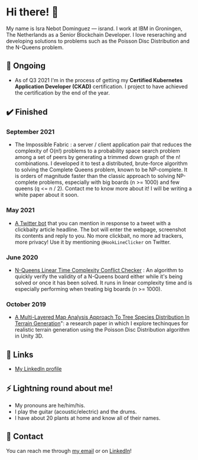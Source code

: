 # Hi there! 👋

My name is Isra Nebot Dominguez — isrand. I work at IBM in Groningen, The Netherlands as a Senior Blockchain Developer. I love reseraching and developing solutions to problems such as the Poisson Disc Distribution and the N-Queens problem.

## 🌱 Ongoing

* As of Q3 2021 I'm in the process of getting my **Certified Kubernetes Application Developer (CKAD)** certification. I project to have achieved the certification by the end of the year.

## ✔️ Finished

### September 2021

* The Impossible Fabric : a server / client application pair that reduces the complexity of O(n!) problems to a probability space search problem among a set of peers by generating a trimmed down graph of the n! combinations. I developed it to test a distributed, brute-force algorithm to solving the Complete Queens problem, known to be NP-complete. It is orders of magnitude faster than the classic approach to solving NP-complete problems, especially with big boards (n >= 1000) and few queens (q <= n / 2). Contact me to know more about it! I will be writing a white paper about it soon.

### May 2021
* [A Twitter bot](https://github.com/isrand/HookLineAndClickerInfo) that you can mention in response to a tweet with a clickbaity article headline. The bot will enter the webpage, screenshot its contents and reply to you. No more clickbait, no more ad trackers, more privacy! Use it by mentioning `@HookLineClicker` on Twitter.

### June 2020
* [N-Queens Linear Time Complexity Conflict Checker](https://github.com/isrand/NQueensLinearTimeComplexityConflictChecker) : An algorithm to quickly verify the validity of a N-Queens board either while it's being solved or once it has been solved. It runs in linear complexity time and is especially performing when treating big boards (n >= 1000).

### October 2019
* [A Multi-Layered Map Analysis Approach To Tree Species Distribution In Terrain Generation](https://github.com/isrand/AMultiLayeredMapAnalysisApproachToTreeSpeciesDistributionInTerrainGeneration/blob/master/A%20Multi-Layered%20Map%20Analysis%20Approach%20To%20Tree%20Species%20Distribution%20In%20Terrain%20Generation.pdf)": a research paper in which I explore techinques for realistic terrain generation using the Poisson Disc Distribution algorithm in Unity 3D.

## 🔗 Links

* [My LinkedIn profile](https://linkedin.com/in/isra-nebot)

## ⚡ Lightning round about me!

* My pronouns are he/him/his.
* I play the guitar (acoustic/electric) and the drums.
* I have about 20 plants at home and know all of their names.

## 💬 Contact

You can reach me through [my email](mailto:israel.nebot@gmail.com) or on [LinkedIn](https://linkedin.com/in/isra-nebot)!
